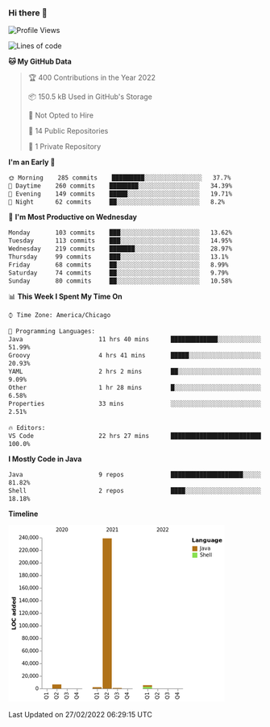 ### Hi there 👋


<!--START_SECTION:waka-->
![Profile Views](http://img.shields.io/badge/Profile%20Views-20-blue)

![Lines of code](https://img.shields.io/badge/From%20Hello%20World%20I%27ve%20Written-254%20Thousand%20lines%20of%20code-blue)

**🐱 My GitHub Data** 

> 🏆 400 Contributions in the Year 2022
 > 
> 📦 150.5 kB Used in GitHub's Storage 
 > 
> 🚫 Not Opted to Hire
 > 
> 📜 14 Public Repositories 
 > 
> 🔑 1 Private Repository 
 > 
**I'm an Early 🐤** 

```text
🌞 Morning    285 commits    █████████░░░░░░░░░░░░░░░░   37.7% 
🌆 Daytime    260 commits    ████████░░░░░░░░░░░░░░░░░   34.39% 
🌃 Evening    149 commits    █████░░░░░░░░░░░░░░░░░░░░   19.71% 
🌙 Night      62 commits     ██░░░░░░░░░░░░░░░░░░░░░░░   8.2%

```
📅 **I'm Most Productive on Wednesday** 

```text
Monday       103 commits    ███░░░░░░░░░░░░░░░░░░░░░░   13.62% 
Tuesday      113 commits    ███░░░░░░░░░░░░░░░░░░░░░░   14.95% 
Wednesday    219 commits    ███████░░░░░░░░░░░░░░░░░░   28.97% 
Thursday     99 commits     ███░░░░░░░░░░░░░░░░░░░░░░   13.1% 
Friday       68 commits     ██░░░░░░░░░░░░░░░░░░░░░░░   8.99% 
Saturday     74 commits     ██░░░░░░░░░░░░░░░░░░░░░░░   9.79% 
Sunday       80 commits     ██░░░░░░░░░░░░░░░░░░░░░░░   10.58%

```


📊 **This Week I Spent My Time On** 

```text
⌚︎ Time Zone: America/Chicago

💬 Programming Languages: 
Java                     11 hrs 40 mins      █████████████░░░░░░░░░░░░   51.99% 
Groovy                   4 hrs 41 mins       █████░░░░░░░░░░░░░░░░░░░░   20.93% 
YAML                     2 hrs 2 mins        ██░░░░░░░░░░░░░░░░░░░░░░░   9.09% 
Other                    1 hr 28 mins        █░░░░░░░░░░░░░░░░░░░░░░░░   6.58% 
Properties               33 mins             ░░░░░░░░░░░░░░░░░░░░░░░░░   2.51%

🔥 Editors: 
VS Code                  22 hrs 27 mins      █████████████████████████   100.0%

```

**I Mostly Code in Java** 

```text
Java                     9 repos             ████████████████████░░░░░   81.82% 
Shell                    2 repos             ████░░░░░░░░░░░░░░░░░░░░░   18.18%

```


**Timeline**

![Chart not found](https://raw.githubusercontent.com/powercasgamer/powercasgamer/master/charts/bar_graph.png) 


 Last Updated on 27/02/2022 06:29:15 UTC
<!--END_SECTION:waka-->
